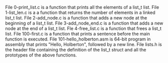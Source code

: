 File 0-print_list.c is a function that prints all the elements of a list_t list.
File 1-list_len.c is a a function that returns the number of elements in a linked list_t list.
File 2-add_node.c is a function that adds a new node at the beginning of a list_t list.
File 3-add_node_end.c is a function that adds a new node at the end of a list_t list.
Fle 4-free_list.c is a function that frees a list_t list.
File 100-first.c is a function that prints a sentence before the main function is executed.
File 101-hello_holberton.asm is 64-bit program in assembly that prints "Hello, Holberton", followed by a new line.
File lists.h is the header file containing the definition of the list_t struct and all the prototypes of the above functions.
